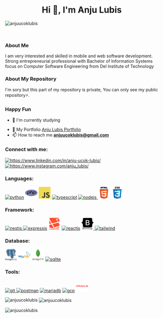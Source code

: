 <h1 align="center">Hi 👋, I'm Anju Lubis</h1>
<!-- <h3 align="center">I am a 3rd year student from Del Institute of Technology majoring in Information Systems.</h3> -->

<p align="left"> <img src="https://komarev.com/ghpvc/?username=anjuucoklubis&label=Profile%20views&color=0e75b6&style=flat" alt="anjuucoklubis" /> </p>

<p align="left"> <a href="https://twitter.com/" target="blank"><img src="https://img.shields.io/twitter/follow/?logo=twitter&style=for-the-badge" alt="" /></a> </p>

### About Me
I am very interested and skilled in mobile and web software development. Strong entrepreneurial professional with Bachelor of Information Systems focus on Computer Software Engineering from Del Institute of Technology

### About My Repository
I'm sory but this part of my repository is private,
You can only see my public repository⚡. 

### Happy Fun
- 🌱 I'm currently studying 
<!-- - web development 🤣 -->
<!-- - 👯 I’m looking to collaborate with other web developers
- ⚡ Fun fact: I love to play music example is play a piano 😄 -->
- 🔭 My Portfolio [Anju Lubis Portfolio](https://www.anjulubis.site/)
- 📫 How to reach me **anjuucoklubis@gmail.com**


<h3 align="left">Connect with me:</h3>
<p align="left">
<a href="https://linkedin.com/in/https://www.linkedin.com/in/anju-ucok-lubis/" target="blank"><img align="center" src="https://raw.githubusercontent.com/rahuldkjain/github-profile-readme-generator/master/src/images/icons/Social/linked-in-alt.svg" alt="https://www.linkedin.com/in/anju-ucok-lubis/" height="30" width="40" /></a>
<a href="https://instagram.com/https://www.instagram.com/anju_lubis/" target="blank"><img align="center" src="https://raw.githubusercontent.com/rahuldkjain/github-profile-readme-generator/master/src/images/icons/Social/instagram.svg" alt="https://www.instagram.com/anju_lubis/" height="30" width="40" /></a>
</p>

<h3 align="left">Languages:</h3>
<p align="left">
<a href="https://www.python.org/" target="_blank" rel="noreferrer"> <img src="https://upload.wikimedia.org/wikipedia/commons/thumb/c/c3/Python-logo-notext.svg/1200px-Python-logo-notext.svg.png" alt="python" width="40" height="40"/></a>
<a href="https://www.php.net" target="_blank" rel="noreferrer"> <img src="https://raw.githubusercontent.com/devicons/devicon/master/icons/php/php-original.svg" alt="php" width="40" height="40"/></a> <a href="https://developer.mozilla.org/en-US/docs/Web/JavaScript" target="_blank" rel="noreferrer"> <img src="https://raw.githubusercontent.com/devicons/devicon/master/icons/javascript/javascript-original.svg" alt="javascript" width="40" height="40"/></a> <a href="https://www.typescriptlang.org/" target="_blank" rel="noreferrer"> <img src="https://upload.wikimedia.org/wikipedia/commons/thumb/4/4c/Typescript_logo_2020.svg/1200px-Typescript_logo_2020.svg.png" alt="typescript" width="40" height="40"/></a> <a href="https://nodejs.org/en/" target="_blank" rel="noreferrer"> 
<img src="https://upload.wikimedia.org/wikipedia/commons/thumb/d/d9/Node.js_logo.svg/2560px-Node.js_logo.svg.png" alt="nodejs" width="40" height="40"/></a><a href="https://www.w3.org/html/" target="_blank" rel="noreferrer"> <img src="https://raw.githubusercontent.com/devicons/devicon/master/icons/html5/html5-original-wordmark.svg" alt="html5" width="40" height="40"/></a> <a href="https://www.w3schools.com/css/" target="_blank" rel="noreferrer"> <img src="https://raw.githubusercontent.com/devicons/devicon/master/icons/css3/css3-original-wordmark.svg" alt="css3" width="40" height="40"/></a>
 </p>
 
 
<h3 align="left">Framework:</h3>
<p align="left">
<a href="https://nestjs.com/" target="_blank" rel="noreferrer"> <img src="https://d33wubrfki0l68.cloudfront.net/e937e774cbbe23635999615ad5d7732decad182a/26072/logo-small.ede75a6b.svg" alt="nestjs" width="40" height="40"/> <a href="https://expressjs.com/" target="_blank" rel="noreferrer"> <img src="https://miro.medium.com/max/365/1*Jr3NFSKTfQWRUyjblBSKeg.png" alt="expressjs" width="40" height="40"/></a> <a href="https://laravel.com/" target="_blank" rel="noreferrer"> <img src="https://raw.githubusercontent.com/devicons/devicon/master/icons/laravel/laravel-plain-wordmark.svg" alt="laravel" width="40" height="40"/></a> <a href="https://react.dev/" target="_blank" rel="noreferrer"> <img src="https://cdn4.iconfinder.com/data/icons/logos-3/600/React.js_logo-512.png" alt="reactjs" width="40" height="40"/></a> <a href="https://getbootstrap.com" target="_blank" rel="noreferrer"> <img src="https://raw.githubusercontent.com/devicons/devicon/master/icons/bootstrap/bootstrap-plain-wordmark.svg" alt="bootstrap" width="40" height="40"/</a> <a href="https://tailwindcss.com/" target="_blank" rel="noreferrer"> <img src="https://www.vectorlogo.zone/logos/tailwindcss/tailwindcss-icon.svg" alt="tailwind" width="40" height="40"/></a> 
</p>

<h3 align="left">Database:</h3>
<p align="left"> 
<a href="https://www.postgresql.org" target="_blank" rel="noreferrer"> <img src="https://raw.githubusercontent.com/devicons/devicon/master/icons/postgresql/postgresql-original-wordmark.svg" alt="postgresql" width="40" height="40"/></a> <a href="https://www.mysql.com/" target="_blank" rel="noreferrer"> <img src="https://raw.githubusercontent.com/devicons/devicon/master/icons/mysql/mysql-original-wordmark.svg" alt="mysql" width="40" height="40"/></a> <a href="https://www.mongodb.com/" target="_blank" rel="noreferrer"> <img src="https://raw.githubusercontent.com/devicons/devicon/master/icons/mongodb/mongodb-original-wordmark.svg" alt="mongodb" width="40" height="40"/></a> <a href="https://www.sqlite.org/" target="_blank" rel="noreferrer"> <img src="https://www.vectorlogo.zone/logos/sqlite/sqlite-icon.svg" alt="sqlite" width="40" height="40"/></a>
 </p>
  
<h3 align="left">Tools:</h3>
<p align="left">
<a href="https://git-scm.com/" target="_blank" rel="noreferrer"> <img src="https://www.vectorlogo.zone/logos/git-scm/git-scm-icon.svg" alt="git" width="40" height="40"/> </a> <a href="https://postman.com" target="_blank" rel="noreferrer"> <img src="https://www.vectorlogo.zone/logos/getpostman/getpostman-icon.svg" alt="postman" width="40" height="40"/></a> <a href="https://mariadb.org/" target="_blank" rel="noreferrer"> <img src="https://www.vectorlogo.zone/logos/mariadb/mariadb-icon.svg" alt="mariadb" width="40" height="40"/></a> <a href="https://cloud.google.com" target="_blank" rel="noreferrer"> <img src="https://www.vectorlogo.zone/logos/google_cloud/google_cloud-icon.svg" alt="gcp" width="40" height="40"/></a> <a href="https://www.oracle.com/" target="_blank" rel="noreferrer"> <img src="https://raw.githubusercontent.com/devicons/devicon/master/icons/oracle/oracle-original.svg" alt="oracle" width="40" height="40"/> </a> 
 </p>

   
<p><img align="left" src="https://github-readme-stats.vercel.app/api/top-langs?username=anjuucoklubis&show_icons=true&locale=en&layout=compact" alt="anjuucoklubis" /></p>

<p>&nbsp;<img align="center" src="https://github-readme-stats.vercel.app/api?username=anjuucoklubis&show_icons=true&locale=en" alt="anjuucoklubis" /></p>

<p><img align="center" src="https://github-readme-streak-stats.herokuapp.com/?user=anjuucoklubis&" alt="anjuucoklubis" /></p>
